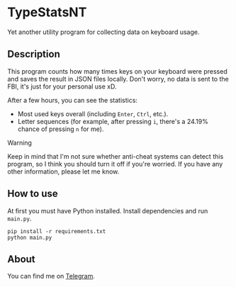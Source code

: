 # TypeStatsNT

Yet another utility program for collecting data on keyboard usage.

## Description

This program counts how many times keys on your keyboard were pressed and saves the result in JSON files locally.
Don't worry, no data is sent to the FBI, it's just for your personal use xD.

After a few hours, you can see the statistics:

* Most used keys overall (including `Enter`, `Ctrl`, etc.).
* Letter sequences (for example, after pressing `i`, there's a 24.19% chance of pressing `n` for me).

> [!WARNING]
> Keep in mind that I'm not sure whether anti-cheat systems can detect this program,
so I think you should turn it off if you're worried. If you have any other information, please let me know.

## How to use

At first you must have Python installed. Install dependencies and run `main.py`.

```
pip install -r requirements.txt
python main.py
```

## About

You can find me on [Telegram](https://t.me/VladikNT).
